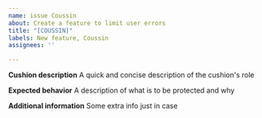 ```yaml
---
name: issue Coussin
about: Create a feature to limit user errors
title: "[COUSSIN]"
labels: New feature, Coussin
assignees: ''

---
```


**Cushion description**
A quick and concise description of the cushion's role

**Expected behavior**
A description of what is to be protected and why

**Additional information**
Some extra info just in case